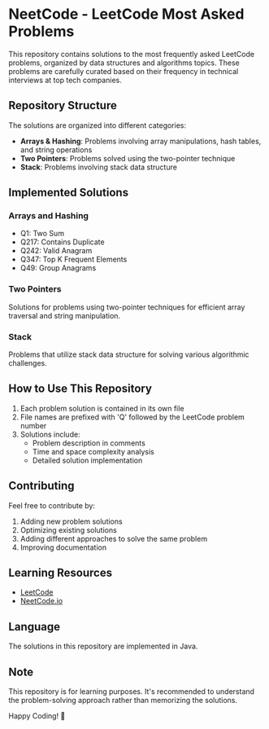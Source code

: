 # NeetCode - LeetCode Most Asked Problems

This repository contains solutions to the most frequently asked LeetCode problems, organized by data structures and algorithms topics. These problems are carefully curated based on their frequency in technical interviews at top tech companies.

## Repository Structure

The solutions are organized into different categories:

- **Arrays & Hashing**: Problems involving array manipulations, hash tables, and string operations
- **Two Pointers**: Problems solved using the two-pointer technique
- **Stack**: Problems involving stack data structure

## Implemented Solutions

### Arrays and Hashing
- Q1: Two Sum
- Q217: Contains Duplicate
- Q242: Valid Anagram
- Q347: Top K Frequent Elements
- Q49: Group Anagrams

### Two Pointers
Solutions for problems using two-pointer techniques for efficient array traversal and string manipulation.

### Stack
Problems that utilize stack data structure for solving various algorithmic challenges.

## How to Use This Repository

1. Each problem solution is contained in its own file
2. File names are prefixed with 'Q' followed by the LeetCode problem number
3. Solutions include:
   - Problem description in comments
   - Time and space complexity analysis
   - Detailed solution implementation

## Contributing

Feel free to contribute by:
1. Adding new problem solutions
2. Optimizing existing solutions
3. Adding different approaches to solve the same problem
4. Improving documentation

## Learning Resources

- [LeetCode](https://leetcode.com/)
- [NeetCode.io](https://neetcode.io/)

## Language

The solutions in this repository are implemented in Java.

## Note

This repository is for learning purposes. It's recommended to understand the problem-solving approach rather than memorizing the solutions.

Happy Coding! 🚀
